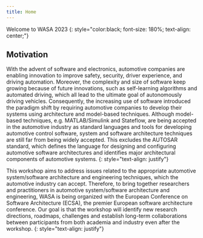 ```yaml
---
title: Home
---
```


Welcome to WASA 2023
{: style="color:black; font-size: 180%; text-align: center;"}

## Motivation

With the advent of software and electronics, automotive companies are enabling innovation to improve safety, security, driver experience, and driving automation. Moreover, the complexity and size of software keep growing because of future innovations, such as self-learning algorithms and automated driving, which all lead to the ultimate goal of autonomously driving vehicles. Consequently, the increasing use of software introduced the paradigm shift by requiring automotive companies to develop their systems using architecture and model-based techniques. Although model-based techniques, e.g. MATLAB/Simulink and Stateflow, are being accepted in the automotive industry as standard languages and tools for developing automotive control software, system and software architecture techniques are still far from being widely accepted. This excludes the AUTOSAR standard, which defines the language for designing and configuring automotive software architectures and identifies major architectural components of automotive systems. 
{: style="text-align: justify"}


This workshop aims to address issues related to the appropriate automotive system/software architecture and engineering techniques, which the automotive industry can accept. Therefore, to bring together researchers and practitioners in automotive system/software architecture and engineering, WASA is being organized with the European Conference on Software Architecture (ECSA), the premier European software architecture conference. Our goal is that the workshop will identify new research directions, roadmaps, challenges and establish long-term collaborations between participants from both academia and industry even after the workshop.
{: style="text-align: justify"}

